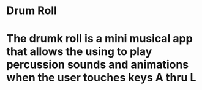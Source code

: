 <h1> Drum Roll <h1>
The drumk roll is a mini musical app that allows the using to play percussion sounds and animations
when the user touches keys A thru L
    